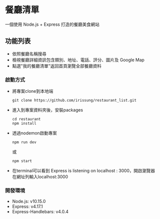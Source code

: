 # 餐廳清單
一個使用 Node.js + Express 打造的餐廳美食網站

## 功能列表
- 依照餐廳名稱搜尋
- 檢視餐廳詳細資訊包含類別、地址、電話、評分、圖片及 Google Map
- 點選"我的餐廳清單"返回首頁瀏覽全部餐廳資料

### 啟動方式
- 將專案clone到本地端
  ```
  git clone https://github.com/irissung/restaurant_list.git
  ```

- 進入到專案資料夾後，安裝packages
  ```
  cd restaurant
  npm install
  ```

- 透過nodemon啟動專案
  ```
  npm run dev
  ```
  或
  ```
  npm start
  ```

- 在terminal可以看到 Express is listening on localhost : 3000，開啟瀏覽器在網址列輸入localhost:3000


### 開發環境
- Node.js: v10.15.0
- Express: v4.17.1
- Express-Handlebars: v4.0.4
